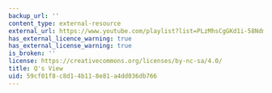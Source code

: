 ```yaml
---
backup_url: ''
content_type: external-resource
external_url: https://www.youtube.com/playlist?list=PLzMhsCgGKd1i-58NdmALPmvcRLqNLM3SZ
has_external_licence_warning: true
has_external_license_warning: true
is_broken: ''
license: https://creativecommons.org/licenses/by-nc-sa/4.0/
title: Q's View
uid: 59cf01f8-c8d1-4b11-8e81-a4dd036db766
---
```


